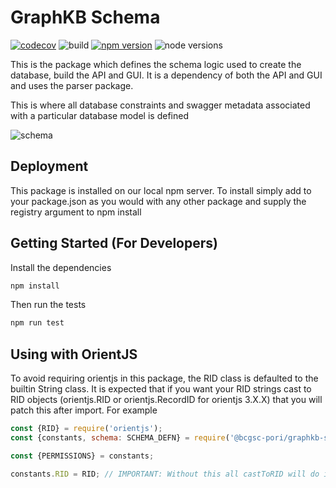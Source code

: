 # GraphKB Schema

[![codecov](https://codecov.io/gh/bcgsc/pori_graphkb_schema/branch/master/graph/badge.svg?token=0QZTY7RA1R)](https://codecov.io/gh/bcgsc/pori_graphkb_schema) ![build](https://github.com/bcgsc/pori_graphkb_schema/workflows/build/badge.svg?branch=master) [![npm version](https://badge.fury.io/js/%40bcgsc-pori%2Fgraphkb-schema.svg)](https://badge.fury.io/js/%40bcgsc-pori%2Fgraphkb-schema) ![node versions](https://img.shields.io/badge/node-10%20%7C%2012%20%7C%2014-blue)

This is the package which defines the schema logic used to create the database, build the API and GUI.
It is a dependency of both the API and GUI and uses the parser package.

This is where all database constraints and swagger metadata associated with a particular database
model is defined

![schema](https://graphkb-api.bcgsc.ca/public/pori-schema-overview.svg)

## Deployment

This package is installed on our local npm server. To install simply add to your package.json as you
would with any other package and supply the registry argument to npm install


## Getting Started (For Developers)

Install the dependencies

```bash
npm install
```

Then run the tests

```bash
npm run test
```

## Using with OrientJS

To avoid requiring orientjs in this package, the RID class is defaulted to the builtin String class.
It is expected that if you want your RID strings cast to RID objects (orientjs.RID or orientjs.RecordID
for orientjs 3.X.X) that you will patch this after import. For example

```javascript
const {RID} = require('orientjs');
const {constants, schema: SCHEMA_DEFN} = require('@bcgsc-pori/graphkb-schema');

const {PERMISSIONS} = constants;

constants.RID = RID; // IMPORTANT: Without this all castToRID will do is convert to a string
```
